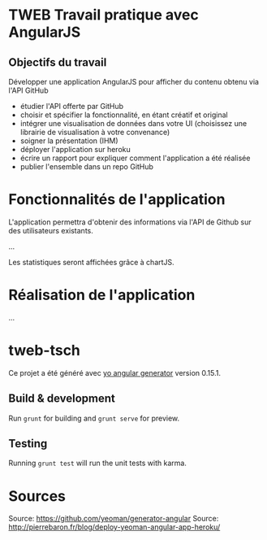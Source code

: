 # TWEB Travail pratique avec AngularJS

## Objectifs du travail

Développer une application AngularJS pour afficher du contenu obtenu via l'API GitHub
+	étudier l'API offerte par GitHub
+	choisir et spécifier la fonctionnalité, en étant créatif et original
+	intégrer une visualisation de données dans votre UI (choisissez une librairie de visualisation à votre convenance)
+	soigner la présentation (IHM)
+	déployer l'application sur heroku
+	écrire un rapport pour expliquer comment l'application a été réalisée
+	publier l'ensemble dans un repo GitHub



# Fonctionnalités de l'application

L'application permettra d'obtenir des informations via l'API de Github sur des utilisateurs existants.

...

Les statistiques seront affichées grâce à chartJS.

# Réalisation de l'application

...




# tweb-tsch

Ce projet a été généré avec [yo angular generator](https://github.com/yeoman/generator-angular)
version 0.15.1.

## Build & development

Run `grunt` for building and `grunt serve` for preview.

## Testing

Running `grunt test` will run the unit tests with karma.

# Sources
Source: https://github.com/yeoman/generator-angular
Source: http://pierrebaron.fr/blog/deploy-yeoman-angular-app-heroku/
